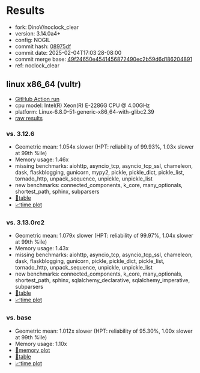 # Results

- fork: DinoV/noclock_clear
- version: 3.14.0a4+
- config: NOGIL
- commit hash: [08975df](https://github.com/DinoV/cpython/commit/08975df)
- commit date: 2025-02-04T17:03:28-08:00
- commit merge base: [49f24650e4541456872490ec2b59d6d186204891](https://github.com/python/cpython/commit/49f24650e4541456872490ec2b59d6d186204891)
- ref: noclock_clear

## linux x86_64 (vultr)

- [GitHub Action run](https://github.com/facebookexperimental/free-threading-benchmarking/actions/runs/13164568577)
- cpu model: Intel(R) Xeon(R) E-2286G CPU @ 4.00GHz
- platform: Linux-6.8.0-51-generic-x86_64-with-glibc2.39
- [raw results](bm-20250204-vultr-x86_64-DinoV-noclock_clear-3.14.0a4%2B-08975df.json)

### vs. 3.12.6

- Geometric mean: 1.054x slower (HPT: reliability of 99.93%, 1.03x slower at 99th %ile)
- Memory usage: 1.46x
- missing benchmarks: aiohttp, asyncio_tcp, asyncio_tcp_ssl, chameleon, dask, flaskblogging, gunicorn, mypy2, pickle, pickle_dict, pickle_list, tornado_http, unpack_sequence, unpickle, unpickle_list
- new benchmarks: connected_components, k_core, many_optionals, shortest_path, sphinx, subparsers
- [📄table](bm-20250204-vultr-x86_64-DinoV-noclock_clear-3.14.0a4%2B-08975df-vs-3.12.6.md)
- [📈time plot](bm-20250204-vultr-x86_64-DinoV-noclock_clear-3.14.0a4%2B-08975df-vs-3.12.6.svg)

### vs. 3.13.0rc2

- Geometric mean: 1.079x slower (HPT: reliability of 99.97%, 1.04x slower at 99th %ile)
- Memory usage: 1.43x
- missing benchmarks: aiohttp, asyncio_tcp, asyncio_tcp_ssl, chameleon, dask, flaskblogging, gunicorn, pickle, pickle_dict, pickle_list, tornado_http, unpack_sequence, unpickle, unpickle_list
- new benchmarks: connected_components, k_core, many_optionals, shortest_path, sphinx, sqlalchemy_declarative, sqlalchemy_imperative, subparsers
- [📄table](bm-20250204-vultr-x86_64-DinoV-noclock_clear-3.14.0a4%2B-08975df-vs-3.13.0rc2.md)
- [📈time plot](bm-20250204-vultr-x86_64-DinoV-noclock_clear-3.14.0a4%2B-08975df-vs-3.13.0rc2.svg)

### vs. base

- Geometric mean: 1.012x slower (HPT: reliability of 95.30%, 1.00x slower at 99th %ile)
- Memory usage: 1.10x
- [🧠memory plot](bm-20250204-vultr-x86_64-DinoV-noclock_clear-3.14.0a4%2B-08975df-vs-base-mem.svg)
- [📄table](bm-20250204-vultr-x86_64-DinoV-noclock_clear-3.14.0a4%2B-08975df-vs-base.md)
- [📈time plot](bm-20250204-vultr-x86_64-DinoV-noclock_clear-3.14.0a4%2B-08975df-vs-base.svg)

